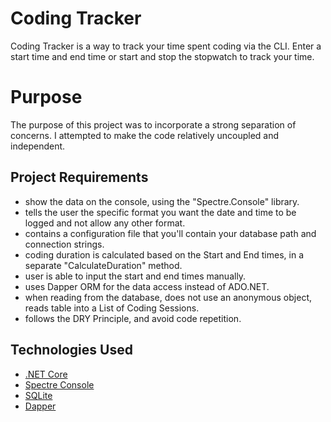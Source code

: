 # Coding Tracker

Coding Tracker is a way to track your time spent coding via the CLI. Enter a start time and end time or start and stop the stopwatch to track your time.

# Purpose

The purpose of this project was to incorporate a strong separation of concerns. I attempted to make the code relatively uncoupled and independent.

## Project Requirements

- show the data on the console, using the "Spectre.Console" library.
- tells the user the specific format you want the date and time to be logged and not allow any other format.
- contains a configuration file that you'll contain your database path and connection strings.
- coding duration is calculated based on the Start and End times, in a separate "CalculateDuration" method.
- user is able to input the start and end times manually.
- uses Dapper ORM for the data access instead of ADO.NET.
- when reading from the database, does not use an anonymous object, reads table into a List of Coding Sessions.
- follows the DRY Principle, and avoid code repetition.

## Technologies Used

- [.NET Core](https://learn.microsoft.com/en-us/dotnet/)
- [Spectre Console](https://spectreconsole.net/)
- [SQLite](https://www.sqlite.org/)
- [Dapper](https://www.learndapper.com/)
